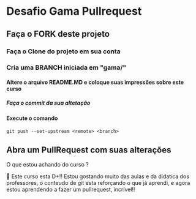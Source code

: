 # Desafio Gama Pullrequest

## Faça o FORK deste projeto

### Faça o Clone do projeto em sua conta

### Cria uma BRANCH iniciada em "gama/"

#### Altere o arquivo README.MD e coloque suas impressões sobre este curso

##### Faça o commit da sua altetação

#### Execute o comando

`git push --set-upstream <remote> <branch>`

## Abra um PullRequest com suas alterações

O que estou achando do curso ?

🚀 Este curso esta D+!!
Estou gostando muito das aulas e da didatica dos professores, o conteudo de git esta reforçando o que já aprendi, e agora estou aprendendo a fazer um pullrequest, incrível!!
